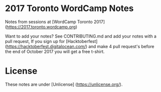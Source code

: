 # 2017 Toronto WordCamp Notes

Notes from sessions at [WordCamp Toronto 2017] (https://2017.toronto.wordcamp.org)

Want to add your notes? See CONTRIBUTING.md and add your notes with a pull request, If you sign up for [Hacktoberfest] (https://hacktoberfest.digitalocean.com/) and make 4 pull request's before the end of October 2017 you will get a free t-shirt.

# License
These notes are under [Unlicense] (https://unlicense.org/).